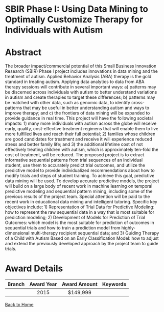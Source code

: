 
SBIR Phase I: Using Data Mining to Optimally Customize Therapy for Individuals with Autism
==========================================================================================

# Abstract


The broader impact/commercial potential of this Small Business Innovation Research (SBIR) Phase I project includes innovations in data mining and the treatment of autism. Applied Behavior Analysis (ABA) therapy is the gold standard in treating autism. Applying data analytics to data from ABA therapy sessions will contribute in several important ways: a) patterns may be discerned across individuals with autism to better understand variations in autism and create therapies to target these differences; b) patterns may be matched with other data, such as genomic data, to identify cross-patterns that may be useful in better understanding autism and ways to improve therapy; and c) the frontiers of data mining will be expanded to provide guidance in real time. This project will have the following societal impacts: 1) many more individuals with autism across the globe will receive early, quality, cost-effective treatment regimens that will enable them to live more fulfilled lives and reach their full potential; 2) families whose children are good candidates for treatment and receive it will experience reduced stress and better family life; and 3) the additional lifetime cost of not effectively treating children with autism, which is approximately ten-fold the cost of treatment, will be reduced. The proposed project is to extract informative sequential patterns from trial sequences of an individual student, use them to accurately predict trial outcomes, and utilize the predictive model to provide individualized recommendations about how to modify trials and steps of student training. To achieve this goal, predictive data mining will be used. To develop accurate predictive models, the project will build on a large body of recent work in machine learning on temporal predictive modeling and sequential pattern mining, including some of the previous results of the project team. Special attention will be paid to the recent work in educational data mining and intelligent tutoring. Specific key objectives include: 1) Representation of Trial Data for Predictive Modeling: how to represent the raw sequential data in a way that is most suitable for prediction modeling; 2) Development of Models for Prediction of Trial Outcomes: which model is the most suitable for prediction of outcomes in sequential trials and how to train a prediction model from highly-dimensional multi-therapy recipient sequential data; and 3) Guiding Therapy of a Child with Autism Based on an Early Classification Model: how to adjust and extend the previously developed approach by the project team to guide trials.  

# Award Details

|Branch|Award Year|Award Amount|Keywords|
| :---: | :---: | :---: | :---: |
||2015|$149,999||
  
  


[Back to Home](https://github.com/chrischow/dod_sbir_awards/JT/#171)